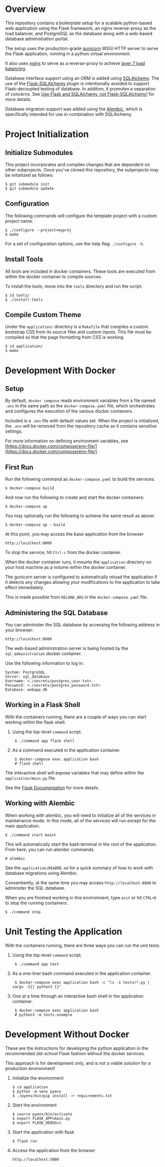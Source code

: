 # Overview

This repository contains a boilerplate setup for a scalable python-based web
application using the Flask framework, an nginx reverse-proxy as the load
balancer, and PostgreSQL as the database along with a web-based database
administration portal.

The setup uses the production-grade [gunicorn](https://gunicorn.org/) WSGI HTTP
server to serve the Flask application, running in a python virtual environment.

It also uses [nginx](https://www.nginx.com/) to serve as a reverse-proxy
to achieve [layer 7 load balancing](https://www.nginx.com/resources/glossary/layer-7-load-balancing/).

Database interface support using an ORM is added using [SQLAlchemy](https://www.sqlalchemy.org).
The use of the [Flask-SQLAlchemy](https://github.com/pallets/flask-sqlalchemy)
plugin is intentionally avoided to support Flask-decoupled testing of database.
In addition, it promotes a separation of concerns.
See [Use Flask and SQLAlchemy, not Flask-SQLAlchemy!](https://towardsdatascience.com/use-flask-and-sqlalchemy-not-flask-sqlalchemy-5a64fafe22a4)
for more details.

Database migration support was added using the [Alembic](https://alembic.sqlalchemy.org),
which is specifically intended for use in combination with SQLAlchemy.


# Project Initialization

## Initialize Submodules

This project incorporates and compiles changes that are dependent on other
subprojects. Once you've cloned this repository, the subprojects may be
initailized as follows:

    $ git submodule init
    $ git submodule update


## Configuration

The following commands will configure the template project with a custom project
name.

    $ ./configure --project=myproj
    $ make

For a set of configuration options, use the help flag: `./configure -h`.


## Install Tools

All tools are included in docker containers. These tools are executed from
within the docker container to compile sources.

To install the tools, move into the `tools` directory and run the script.

    $ cd tools/
    $ ./install-tools


## Compile Custom Theme

Under the `application/` directory is a `Makefile` that compiles a custom
bootstrap CSS from its source files and custom inputs. This file must be
compiled so that the page formatting from CSS is working.

    $ cd application/
    $ make


# Development With Docker

## Setup

By default, `docker compose` reads environment variables from a file named
`.env` in the same path as the `docker-compose.yaml` file, which orchestrates
and configures the execution of the various docker containers.

Included is a `.env` file with default values set. When the project is
initialized, the `.env` will be removed from the repository cache as it contains
sensitive settings.

For more information on defining environment variables, see
[https://docs.docker.com/compose/env-file/](https://docs.docker.com/compose/env-file/)


## First Run

Run the following command as `docker-compose.yaml` to build the services:

    $ docker-compose build

And now run the following to create and start the docker containers:

    $ docker-compose up

You may optionally run the following to achieve the same result as above:

    $ docker-compose up --build

At this point, you may access the base application from the browser

    http://localhost:8000

To stop the service, hit `Ctrl-c` from the docker container.

When the docker container runs, it mounts the `application` directory on your
host machine as a volume within the docker container.

The gunicorn server is configured to automatically reload the application if it
detects any changes allowing your modifications to the application to take
effect immediately.

This is made possible from `RELOAD_ARG` in the `docker-compose.yaml` file.


## Administering the SQL Database

You can administer the SQL database by accessing the following address in your
browser:

    http://localhost:8080

The web-based administration server is being hosted by the `sql_administration`
docker container.

Use the following information to log in:

    System: PostgreSQL
    Server: sql_database
    Username: <./secrets/postgres_user.txt>
    Password: <./secrets/postgres_password.txt>
    Database: webapp_db


## Working in a Flask Shell

With the containers running, there are a couple of ways you can start working
within the flask shell:

1. Using the top-level `command` script.

        $ ./command app flask shell

2. As a command executed in the application container.

        $ docker-compose exec application bash
        # flask shell

The interactive shell will expose variables that may define within the
`application/main.py` file.

See the [Flask Documentation](https://flask.palletsprojects.com/en/1.1.x/cli/#open-a-shell)
for more details.


## Working with Alembic

When working with alembic, you will need to initialize all of the services in
maintenance mode. In this mode, all of the services will run except for the main
application.

    $ ./command start maint

This will automatically start the bash terminal in the root of the application.
From here, you can run alembic commands.

    # alembic

See the `application/README.md` for a quick summary of how to work with database
migrations using Alembic.

Conventiently, at the same time you may access `http://localhost:8080` to
administer the SQL database.

When you are finished working in this environment, type `exit` or hit `CTRL+D`
to stop the running containers:

    $ ./command stop


# Unit Testing the Application

With the containers running, there are three ways you can run the unit tests:

1. Using the top-level `command` script.

        $ ./command app test

2. As a one-liner bash command executed in the application container.

        $ docker-compose exec application bash -c "ls -1 tests/*.py | xargs -I{} python3 {}"

3. One at a time through an interactive bash shell in the application container.

        $ docker-compose exec application bash
        # python3 -m tests.example


# Development Without Docker

These are the instructions for developing the python application in the
recommended old-school Flask fashion without the docker services.

This approach is for development only, and is not a viable solution for a production
environment!

1.  Initialize the environment

        $ cd application
        $ python -m venv pyenv
        $ ./pyenv/bin/pip install -r requirements.txt

2.  Start the environment

        $ source pyenv/bin/activate
        $ export FLASK_APP=main.py
        $ export FLASK_DEBUG=1

3.  Start the application with flask

        $ flask run

4.  Access the application from the browser

        http://localhost:5000
